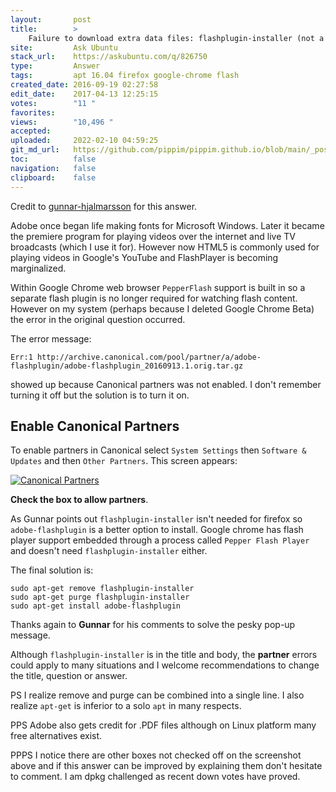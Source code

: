 ```yaml
---
layout:       post
title:        >
    Failure to download extra data files: flashplugin-installer (not a duplicate question)
site:         Ask Ubuntu
stack_url:    https://askubuntu.com/q/826750
type:         Answer
tags:         apt 16.04 firefox google-chrome flash
created_date: 2016-09-19 02:27:58
edit_date:    2017-04-13 12:25:15
votes:        "11 "
favorites:    
views:        "10,496 "
accepted:     
uploaded:     2022-02-10 04:59:25
git_md_url:   https://github.com/pippim/pippim.github.io/blob/main/_posts/2016/2016-09-19-Failure-to-download-extra-data-files_-flashplugin-installer-_not-a-duplicate-question_.md
toc:          false
navigation:   false
clipboard:    false
---
```


Credit to [gunnar-hjalmarsson][1] for this answer.

Adobe once began life making fonts for Microsoft Windows. Later it became the premiere program for playing videos over the internet and live TV broadcasts (which I use it for). However now HTML5 is commonly used for playing videos in Google's YouTube and FlashPlayer is becoming marginalized.

Within Google Chrome web browser `PepperFlash` support is built in so a separate flash plugin is no longer required for watching flash content. However on my system (perhaps because I deleted Google Chrome Beta) the error in the original question occurred.

The error message:

``` 
Err:1 http://archive.canonical.com/pool/partner/a/adobe-flashplugin/adobe-flashplugin_20160913.1.orig.tar.gz
```

showed up because Canonical partners was not enabled. I don't remember turning it off but the solution is to turn it on.

## Enable Canonical Partners


To enable partners in Canonical select `System Settings` then `Software & Updates` and then `Other Partners`. This screen appears:

[![Canonical Partners][2]][2]

**Check the box to allow partners**.

As Gunnar points out `flashplugin-installer` isn't needed for firefox so `adobe-flashplugin` is a better option to install. Google chrome has flash player support embedded through a process called `Pepper Flash Player` and doesn't need `flashplugin-installer` either.

The final solution is:

``` 
sudo apt-get remove flashplugin-installer
sudo apt-get purge flashplugin-installer
sudo apt-get install adobe-flashplugin
```

Thanks again to **Gunnar** for his comments to solve the pesky pop-up message.

Although `flashplugin-installer` is in the title and body, the **partner** errors could apply to many situations and I welcome recommendations to change the title, question or answer.

PS I realize remove and purge can be combined into a single line. I also realize `apt-get` is inferior to a solo `apt` in many respects.

PPS Adobe also gets credit for .PDF files although on Linux platform many free alternatives exist.

PPPS I notice there are other boxes not checked off on the screenshot above and if this answer can be improved by explaining them don't hesitate to comment. I am dpkg challenged as recent down votes have proved.


  [1]: https://askubuntu.com/users/159370/gunnar-hjalmarsson
  [2]: http://i.stack.imgur.com/Bgevc.png
